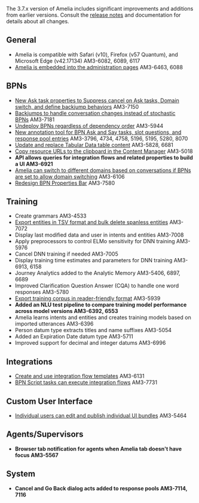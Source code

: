 The 3.7.x version of Amelia includes significant improvements and additions from earlier versions. Consult the [release notes](Release%20Notes) and documentation for details about all changes.
## General
-   Amelia is compatible with Safari (v10), Firefox (v57 Quantum), and Microsoft Edge (v42.17134) AM3-6082, 6089, 6117
-   [Amelia is embedded into the administration pages](Amelia-Basics_11939353.html#AmeliaBasics-AmeliaFlyout) AM3-6463, 6088
## BPNs
-   [New Ask task properties to Suppress cancel on Ask tasks, Domain switch, and define backjump behaviors](BPN-Tasks_11939422.html#BPNTasks-AskTaskProperties) AM3-7150
-   [Backjumps to handle conversation changes instead of stochastic BPNs](BPN-Tasks_11939422.html#BPNTasks-Backjumps) AM3-7181
-   [Undeploy BPNs regardless of dependency order](Process-Memory-Interfaces_11939361.html#ProcessMemoryInterfaces-BPNPropertiesBar) AM3-5944
-   [New annotation tool for BPN Ask and Say tasks, slot questions, and response pool entries](Annotate%20Amelia%20Utterances) AM3-3796, 4734, 4758, 5196, 5195, 5280, 8070
-   [Update and replace Tabular Data table content](Script-Tasks_11939477.html#ScriptTasks-TabularData) AM3-5828, 6681
-   [Copy resource URLs to the clipboard in the Content Manager](BPN-Tasks_11939422.html#BPNTasks-ContentManager) AM3-5018
-   **API allows queries for integration flows and related properties to build a UI AM3-6921**
-   [Amelia can switch to different domains based on conversations if BPNs are set to allow domain switching](BPN-Tasks_11939422.html#BPNTasks-DomainSwitching) AM3-6106
-   [Redesign BPN Properties Bar](Process-Memory-Interfaces_11939361.html#ProcessMemoryInterfaces-BPNPropertiesBar) AM3-7580
## Training
-   Create grammars AM3-4533
-   [Export entities in TSV format and bulk delete spanless entities](Entities-List_11939584.html#EntitiesList-SpanlessEntities) AM3-7072
-   Display last modified data and user in intents and entities AM3-7008
-   Apply preprocessors to control ELMo sensitivity for DNN training AM3-5976
-   Cancel DNN training if needed AM3-7005
-   Display training time estimates and parameters for DNN training AM3-6913, 6158
-   Journey Analytics added to the Analytic Memory AM3-5406, 6897, 6689
-   Improved Clarification Question Answer (CQA) to handle one word responses AM3-5780
-   [Export training corpus in reader-friendly format](Annotate_11939620.html#Annotate-ExportUtterancesTSV) AM3-5939
-   **Added an NLU test pipeline to compare training model performance across model versions AM3-6392, 6553**
-   Amelia learns intents and entities and creates training models based on imported utterances AM3-6396
-   Person datum type extracts titles and name suffixes AM3-5054
-   Added an Expiration Date datum type AM3-5711
-   Improved support for decimal and integer datums AM3-6996
## Integrations
-   [Create and use integration flow templates](Create-an-Integration-Flow_11939847.html#CreateanIntegrationFlow-IntegrationTemplates) AM3-6131
-   [BPN Script tasks can execute integration flows](Integration%20Service) AM3-7731
## Custom User Interface
-   [Individual users can edit and publish individual UI bundles](Deploy%20and%20Publish%20UI%20Bundles) AM3-5464
## Agents/Supervisors
-   **Browser tab notification for agents when Amelia tab doesn't have focus AM3-5567**
## System
-   **Cancel and Go Back dialog acts added to response pools AM3-7114, 7116**
